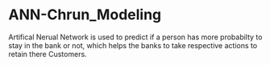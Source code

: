 # ANN-Chrun_Modeling
Artifical Nerual Network is used to predict if a person has more probabilty to stay in the bank or not, which helps the banks to take respective actions to retain there Customers.
